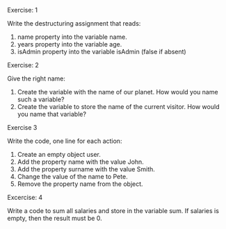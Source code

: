 Exercise: 1

Write the destructuring assignment that reads:

1. name property into the variable name.
2. years property into the variable age.
3. isAdmin property into the variable isAdmin (false if absent)

Exercise: 2

Give the right name:

1. Create the variable with the name of our planet. How would you name such a variable?
2. Create the variable to store the name of the current visitor. How would you name that variable?

Exercise 3

Write the code, one line for each action:

1. Create an empty object user.
2. Add the property name with the value John.
3. Add the property surname with the value Smith.
4. Change the value of the name to Pete.
5. Remove the property name from the object.

Excercise: 4

Write a code to sum all salaries and store in the variable sum. If salaries is empty, then the result must be 0.


